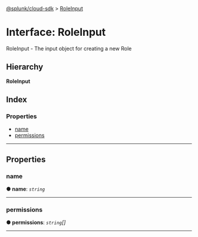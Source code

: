 [@splunk/cloud-sdk](../README.md) > [RoleInput](../interfaces/roleinput.md)

# Interface: RoleInput

RoleInput - The input object for creating a new Role

## Hierarchy

**RoleInput**

## Index

### Properties

* [name](roleinput.md#name)
* [permissions](roleinput.md#permissions)

---

## Properties

<a id="name"></a>

###  name

**● name**: *`string`*

___
<a id="permissions"></a>

###  permissions

**● permissions**: *`string`[]*

___

